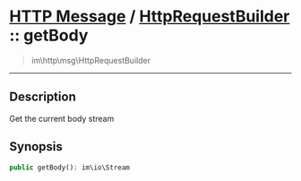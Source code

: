 # [HTTP Message](http.md) / [HttpRequestBuilder](http-HttpRequestBuilder.md) :: getBody
 > im\http\msg\HttpRequestBuilder
____

## Description
Get the current body stream

## Synopsis
```php
public getBody(): im\io\Stream
```
